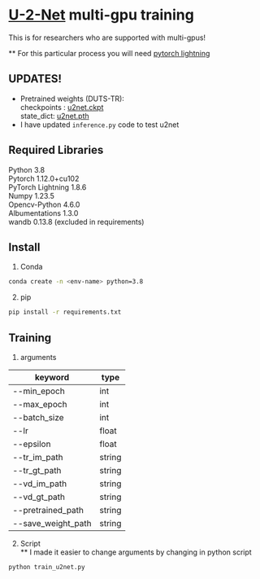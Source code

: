 # [U-2-Net](https://github.com/xuebinqin/U-2-Net) multi-gpu training


This is for researchers who are supported with multi-gpus!

** For this particular process you will need [pytorch lightning](https://www.pytorchlightning.ai)

## UPDATES!
- Pretrained weights (DUTS-TR):<br>
checkpoints : [u2net.ckpt](https://drive.google.com/file/d/1m4_POtSvbcH0zjpq0yPM6dd6yf71VZzQ/view?usp=sharing)<br> state_dict: [u2net.pth](https://drive.google.com/file/d/1soMzlTkKH2pl6-ZkmZRwA18OnxAzFIEK/view?usp=sharing)
- I have updated ```inference.py``` code to test u2net<br>

## Required Libraries
Python 3.8<br>
Pytorch 1.12.0+cu102<br>
PyTorch Lightning 1.8.6<br>
Numpy 1.23.5<br>
Opencv-Python 4.6.0<br>
Albumentations 1.3.0<br>
wandb 0.13.8 (excluded in requirements)

## Install
1. Conda
```sh
conda create -n <env-name> python=3.8
```
2. pip
```sh
pip install -r requirements.txt
```

## Training

1. arguments

|keyword|type|
|-------|----|
|--min_epoch|int|
|--max_epoch|int|
|--batch_size|int|
|--lr|float|
|--epsilon|float|
|--tr_im_path|string|
|--tr_gt_path|string|
|--vd_im_path|string|
|--vd_gt_path|string|
|--pretrained_path|string|
|--save_weight_path|string|

2. Script<br>
** I made it easier to change arguments by changing in python script 

```sh
python train_u2net.py
```


